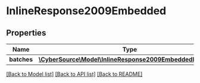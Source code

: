 # InlineResponse2009Embedded

## Properties
Name | Type | Description | Notes
------------ | ------------- | ------------- | -------------
**batches** | [**\CyberSource\Model\InlineResponse2009EmbeddedBatches[]**](InlineResponse2009EmbeddedBatches.md) |  | [optional] 

[[Back to Model list]](../README.md#documentation-for-models) [[Back to API list]](../README.md#documentation-for-api-endpoints) [[Back to README]](../README.md)


